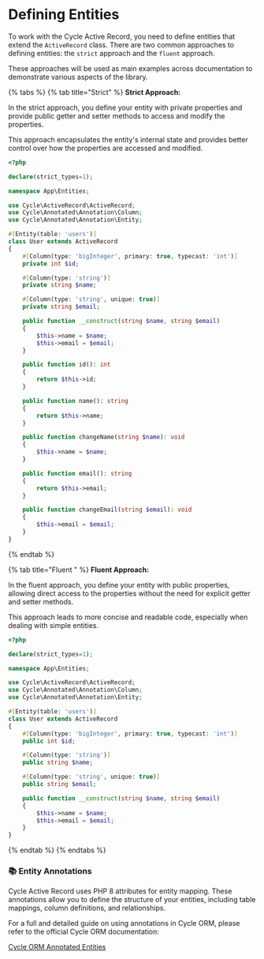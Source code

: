 # Defining Entities

To work with the Cycle Active Record, you need to define entities that extend the `ActiveRecord` class. There are two common approaches to defining entities: the `strict` approach and the `fluent` approach.

These approaches will be used as main examples across documentation to demonstrate various aspects of the library.

{% tabs %}
{% tab title="Strict" %}
**Strict Approach:**

In the strict approach, you define your entity with private properties and provide public getter and setter methods to access and modify the properties.

This approach encapsulates the entity's internal state and provides better control over how the properties are accessed and modified.

```php
<?php

declare(strict_types=1);

namespace App\Entities;

use Cycle\ActiveRecord\ActiveRecord;
use Cycle\Annotated\Annotation\Column;
use Cycle\Annotated\Annotation\Entity;

#[Entity(table: 'users')]
class User extends ActiveRecord
{
    #[Column(type: 'bigInteger', primary: true, typecast: 'int')]
    private int $id;

    #[Column(type: 'string')]
    private string $name;

    #[Column(type: 'string', unique: true)]
    private string $email;

    public function __construct(string $name, string $email)
    {
        $this->name = $name;
        $this->email = $email;
    }

    public function id(): int
    {
        return $this->id;
    }

    public function name(): string
    {
        return $this->name;
    }

    public function changeName(string $name): void
    {
        $this->name = $name;
    }

    public function email(): string
    {
        return $this->email;
    }

    public function changeEmail(string $email): void
    {
        $this->email = $email;
    }
}
```
{% endtab %}

{% tab title="Fluent " %}
**Fluent Approach:**

In the fluent approach, you define your entity with public properties, allowing direct access to the properties without the need for explicit getter and setter methods.

This approach leads to more concise and readable code, especially when dealing with simple entities.

```php
<?php

declare(strict_types=1);

namespace App\Entities;

use Cycle\ActiveRecord\ActiveRecord;
use Cycle\Annotated\Annotation\Column;
use Cycle\Annotated\Annotation\Entity;

#[Entity(table: 'users')]
class User extends ActiveRecord
{
    #[Column(type: 'bigInteger', primary: true, typecast: 'int')]
    public int $id;

    #[Column(type: 'string')]
    public string $name;

    #[Column(type: 'string', unique: true)]
    public string $email;

    public function __construct(string $name, string $email)
    {
        $this->name = $name;
        $this->email = $email;
    }
}
```
{% endtab %}
{% endtabs %}



### 📚 Entity Annotations

Cycle Active Record uses PHP 8 attributes for entity mapping. These annotations allow you to define the structure of your entities, including table mappings, column definitions, and relationships.

For a full and detailed guide on using annotations in Cycle ORM, please refer to the official Cycle ORM documentation:

[Cycle ORM Annotated Entities](https://cycle-orm.dev/docs/annotated-entity/current/en)



